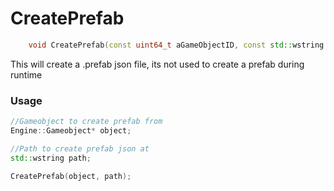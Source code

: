 # CreatePrefab

```c++
	void CreatePrefab(const uint64_t aGameObjectID, const std::wstring aRelativePath);
```

This will create a .prefab json file, its not used to create a prefab during runtime

### Usage

```c++
//Gameobject to create prefab from
Engine::Gameobject* object;

//Path to create prefab json at
std::wstring path;

CreatePrefab(object, path);
```